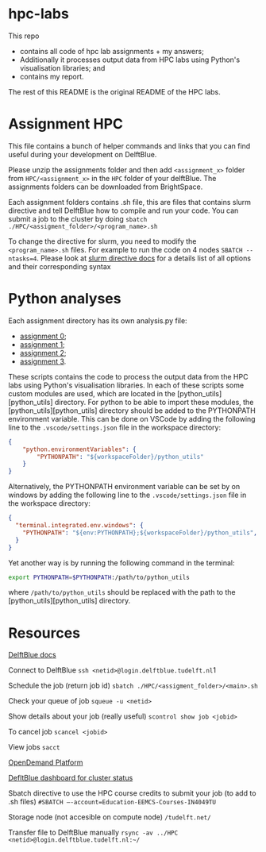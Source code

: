 # hpc-labs
This repo
- contains all code of hpc lab assignments + my answers;
- Additionally it processes output data from HPC labs
using Python's visualisation libraries; and
- contains my report.

The rest of this README is the original README of the HPC labs.

# Assignment HPC

This file contains a bunch of helper commands and links that you can find useful during your development on DelftBlue.

Please unzip the assignments folder and then add `<assignment_x>` folder from `HPC/<assignment_x>` in the `HPC` folder of your delftBlue. The assignments folders can be downloaded from BrightSpace.

Each assignment folders contains .sh file, this are files that contains slurm directive and tell DelftBlue how to compile and run your code. You can submit a job to the cluster by doing `sbatch ./HPC/<assigment_folder>/<program_name>.sh`

To change the directive for slurm, you need to modify the `<program_name>.sh` files. 
For example to run the code on 4 nodes `SBATCH --ntasks=4`.
Please look at [slurm directive docs](https://slurm.schedmd.com/sbatch.html) for a details list of all options and their corresponding syntax

# Python analyses 
Each assignment directory has its own analysis.py file:
- [assignment 0](intro_assignment/analysis.py);
- [assignment 1](assignment_1/analysis.py);
- [assignment 2](assignment_2/analysis.py);
- [assignment 3](assignment_3/analysis.py).

These scripts contains the code to process the output data from the HPC labs using Python's visualisation libraries. In each of these scripts some custom modules are used, which are located in the [python_utils][python_utils] directory. For python to be able to import these modules, the [python_utils][python_utils] directory should be added to the PYTHONPATH environment variable. This can be done on VSCode by adding the following line to the `.vscode/settings.json` file in the workspace directory:
```json
{
    "python.environmentVariables": {
        "PYTHONPATH": "${workspaceFolder}/python_utils"
    }
}
```
Alternatively, the PYTHONPATH environment variable can be set by on windows by adding the following line to the `.vscode/settings.json` file in the workspace directory:
```json
{
  "terminal.integrated.env.windows": {
    "PYTHONPATH": "${env:PYTHONPATH};${workspaceFolder}/python_utils",
  }
}
```
Yet another way is by running the following command in the terminal:
```bash
export PYTHONPATH=$PYTHONPATH:/path/to/python_utils
```
where `/path/to/python_utils` should be replaced with the path to the [python_utils][python_utils] directory.


# Resources

[DelftBlue docs](https://doc.dhpc.tudelft.nl/delftblue/)

Connect to DelftBlue
`ssh <netid>@login.delftblue.tudelft.nl`1

Schedule the job (return job id) 
`sbatch ./HPC/<assigment_folder>/<main>.sh`

Check your queue of job 
`squeue -u <netid>`

Show details about your job (really useful) 
`scontrol show job <jobid>`

To cancel job 
`scancel <jobid>`

View jobs 
`sacct`

[OpenDemand Platform](https://opendemand.dhpc.tudelft.nl/)

[DefltBlue dashboard for cluster status](https://login.delftblue.tudelft.nl/pun/sys/dashboard)

Sbatch directive to use the HPC course credits to submit your job (to add to .sh files)
`#SBATCH –-account=Education-EEMCS-Courses-IN4049TU`

Storage node (not accesible on compute node)
`/tudelft.net/` 

Transfer file to DelftBlue manually
`rsync -av ../HPC <netid>@login.delftblue.tudelft.nl:~/`
